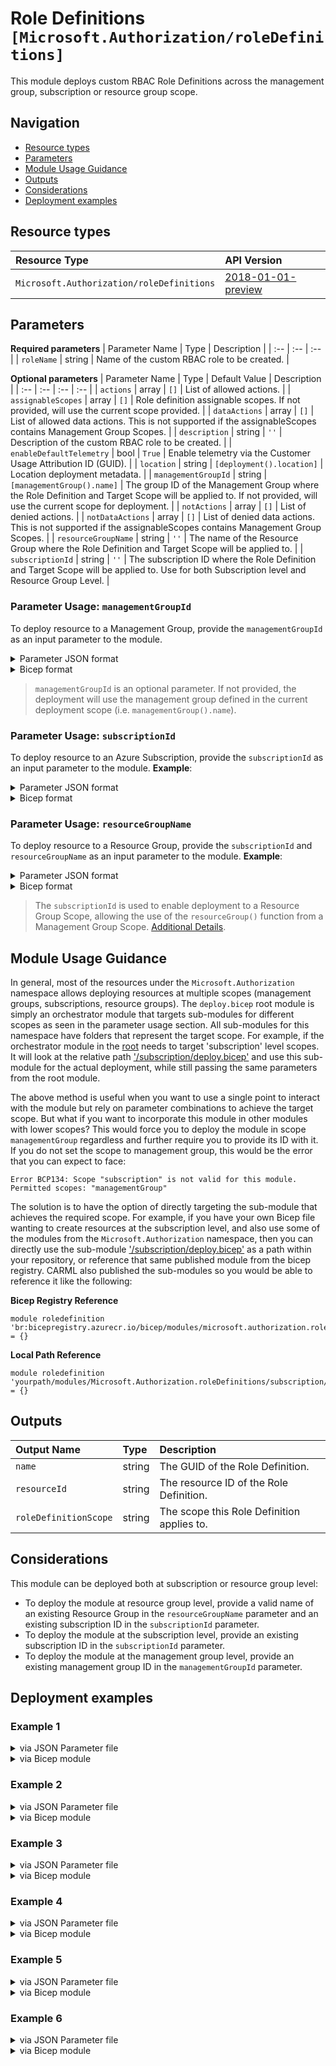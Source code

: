 # Role Definitions `[Microsoft.Authorization/roleDefinitions]`

This module deploys custom RBAC Role Definitions across the management group, subscription or resource group scope.

## Navigation

- [Resource types](#Resource-types)
- [Parameters](#Parameters)
- [Module Usage Guidance](#Module-Usage-Guidance)
- [Outputs](#Outputs)
- [Considerations](#Considerations)
- [Deployment examples](#Deployment-examples)

## Resource types

| Resource Type | API Version |
| :-- | :-- |
| `Microsoft.Authorization/roleDefinitions` | [2018-01-01-preview](https://docs.microsoft.com/en-us/azure/templates/Microsoft.Authorization/2018-01-01-preview/roleDefinitions) |

## Parameters

**Required parameters**
| Parameter Name | Type | Description |
| :-- | :-- | :-- |
| `roleName` | string | Name of the custom RBAC role to be created. |

**Optional parameters**
| Parameter Name | Type | Default Value | Description |
| :-- | :-- | :-- | :-- |
| `actions` | array | `[]` | List of allowed actions. |
| `assignableScopes` | array | `[]` | Role definition assignable scopes. If not provided, will use the current scope provided. |
| `dataActions` | array | `[]` | List of allowed data actions. This is not supported if the assignableScopes contains Management Group Scopes. |
| `description` | string | `''` | Description of the custom RBAC role to be created. |
| `enableDefaultTelemetry` | bool | `True` | Enable telemetry via the Customer Usage Attribution ID (GUID). |
| `location` | string | `[deployment().location]` | Location deployment metadata. |
| `managementGroupId` | string | `[managementGroup().name]` | The group ID of the Management Group where the Role Definition and Target Scope will be applied to. If not provided, will use the current scope for deployment. |
| `notActions` | array | `[]` | List of denied actions. |
| `notDataActions` | array | `[]` | List of denied data actions. This is not supported if the assignableScopes contains Management Group Scopes. |
| `resourceGroupName` | string | `''` | The name of the Resource Group where the Role Definition and Target Scope will be applied to. |
| `subscriptionId` | string | `''` | The subscription ID where the Role Definition and Target Scope will be applied to. Use for both Subscription level and Resource Group Level. |


### Parameter Usage: `managementGroupId`

To deploy resource to a Management Group, provide the `managementGroupId` as an input parameter to the module.

<details>

<summary>Parameter JSON format</summary>

```json
"managementGroupId": {
    "value": "contoso-group"
}
```

</details>


<details>

<summary>Bicep format</summary>

```bicep
managementGroupId: 'contoso-group'
```

</details>
<p>

> `managementGroupId` is an optional parameter. If not provided, the deployment will use the management group defined in the current deployment scope (i.e. `managementGroup().name`).

### Parameter Usage: `subscriptionId`

To deploy resource to an Azure Subscription, provide the `subscriptionId` as an input parameter to the module. **Example**:


<details>

<summary>Parameter JSON format</summary>

```json
"subscriptionId": {
    "value": "12345678-b049-471c-95af-123456789012"
}
```

</details>

<details>

<summary>Bicep format</summary>

```bicep
subscriptionId: '12345678-b049-471c-95af-123456789012'
```

</details>
<p>

### Parameter Usage: `resourceGroupName`

To deploy resource to a Resource Group, provide the `subscriptionId` and `resourceGroupName` as an input parameter to the module. **Example**:

<details>

<summary>Parameter JSON format</summary>

```json
"subscriptionId": {
    "value": "12345678-b049-471c-95af-123456789012"
},
"resourceGroupName": {
    "value": "target-resourceGroup"
}
```

</details>


<details>

<summary>Bicep format</summary>

```bicep
subscriptionId: '12345678-b049-471c-95af-123456789012'
resourceGroupName: 'target-resourceGroup'
```

</details>
<p>

> The `subscriptionId` is used to enable deployment to a Resource Group Scope, allowing the use of the `resourceGroup()` function from a Management Group Scope. [Additional Details](https://github.com/Azure/bicep/pull/1420).

## Module Usage Guidance

In general, most of the resources under the `Microsoft.Authorization` namespace allows deploying resources at multiple scopes (management groups, subscriptions, resource groups). The `deploy.bicep` root module is simply an orchestrator module that targets sub-modules for different scopes as seen in the parameter usage section. All sub-modules for this namespace have folders that represent the target scope. For example, if the orchestrator module in the [root](deploy.bicep) needs to target 'subscription' level scopes. It will look at the relative path ['/subscription/deploy.bicep'](./subscription/deploy.bicep) and use this sub-module for the actual deployment, while still passing the same parameters from the root module.

The above method is useful when you want to use a single point to interact with the module but rely on parameter combinations to achieve the target scope. But what if you want to incorporate this module in other modules with lower scopes? This would force you to deploy the module in scope `managementGroup` regardless and further require you to provide its ID with it. If you do not set the scope to management group, this would be the error that you can expect to face:

```bicep
Error BCP134: Scope "subscription" is not valid for this module. Permitted scopes: "managementGroup"
```

The solution is to have the option of directly targeting the sub-module that achieves the required scope. For example, if you have your own Bicep file wanting to create resources at the subscription level, and also use some of the modules from the `Microsoft.Authorization` namespace, then you can directly use the sub-module ['/subscription/deploy.bicep'](./subscription/deploy.bicep) as a path within your repository, or reference that same published module from the bicep registry. CARML also published the sub-modules so you would be able to reference it like the following:

**Bicep Registry Reference**
```bicep
module roledefinition 'br:bicepregistry.azurecr.io/bicep/modules/microsoft.authorization.roledefinitions.subscription:version' = {}
```
**Local Path Reference**
```bicep
module roledefinition 'yourpath/modules/Microsoft.Authorization.roleDefinitions/subscription/deploy.bicep' = {}
```

## Outputs

| Output Name | Type | Description |
| :-- | :-- | :-- |
| `name` | string | The GUID of the Role Definition. |
| `resourceId` | string | The resource ID of the Role Definition. |
| `roleDefinitionScope` | string | The scope this Role Definition applies to. |

## Considerations

This module can be deployed both at subscription or resource group level:

- To deploy the module at resource group level, provide a valid name of an existing Resource Group in the `resourceGroupName` parameter and an existing subscription ID in the `subscriptionId` parameter.
- To deploy the module at the subscription level, provide an existing subscription ID in the `subscriptionId` parameter.
- To deploy the module at the management group level, provide an existing management group ID in the `managementGroupId` parameter.

## Deployment examples

<h3>Example 1</h3>

<details>

<summary>via JSON Parameter file</summary>

```json
{
    "$schema": "https://schema.management.azure.com/schemas/2019-04-01/deploymentParameters.json#",
    "contentVersion": "1.0.0.0",
    "parameters": {
        "roleName": {
            "value": "<<namePrefix>>-az-testRole-mg-min"
        },
        "actions": {
            "value": [
                "Microsoft.Compute/galleries/read",
                "Microsoft.Compute/galleries/images/read"
            ]
        }
    }
}

```

</details>

<details>

<summary>via Bicep module</summary>

```bicep
module roleDefinitions './Microsoft.Authorization/roleDefinitions/deploy.bicep' = {
  name: '${uniqueString(deployment().name)}-roleDefinitions'
  params: {
    roleName: '<<namePrefix>>-az-testRole-mg-min'
    actions: [
      'Microsoft.Compute/galleries/read'
      'Microsoft.Compute/galleries/images/read'
    ]
  }
}
```

</details>
<p>

<h3>Example 2</h3>

<details>

<summary>via JSON Parameter file</summary>

```json
{
    "$schema": "https://schema.management.azure.com/schemas/2019-04-01/deploymentParameters.json#",
    "contentVersion": "1.0.0.0",
    "parameters": {
        "roleName": {
            "value": "<<namePrefix>>-az-testRole-mg"
        },
        "description": {
            "value": "Test Custom Role Definition Standard (management group scope)"
        },
        "actions": {
            "value": [
                "Microsoft.Compute/galleries/*",
                "Microsoft.Network/virtualNetworks/read"
            ]
        },
        "notActions": {
            "value": [
                "Microsoft.Compute/images/write",
                "Microsoft.Compute/images/delete",
                "Microsoft.Network/virtualNetworks/subnets/join/action"
            ]
        },
        "dataActions": {
            "value": [
                "Microsoft.Storage/storageAccounts/blobServices/*/read"
            ]
        },
        "notDataActions": {
            "value": [
                "Microsoft.Storage/storageAccounts/blobServices/containers/blobs/read"
            ]
        },
        "assignableScopes": {
            "value": [
                "/providers/Microsoft.Management/managementGroups/<<managementGroupId>>"
            ]
        },
        "managementGroupId": {
            "value": "<<managementGroupId>>"
        }
    }
}

```

</details>

<details>

<summary>via Bicep module</summary>

```bicep
module roleDefinitions './Microsoft.Authorization/roleDefinitions/deploy.bicep' = {
  name: '${uniqueString(deployment().name)}-roleDefinitions'
  params: {
    roleName: '<<namePrefix>>-az-testRole-mg'
    description: 'Test Custom Role Definition Standard (management group scope)'
    actions: [
      'Microsoft.Compute/galleries/*'
      'Microsoft.Network/virtualNetworks/read'
    ]
    notActions: [
      'Microsoft.Compute/images/write'
      'Microsoft.Compute/images/delete'
      'Microsoft.Network/virtualNetworks/subnets/join/action'
    ]
    dataActions: [
      'Microsoft.Storage/storageAccounts/blobServices/*/read'
    ]
    notDataActions: [
      'Microsoft.Storage/storageAccounts/blobServices/containers/blobs/read'
    ]
    assignableScopes: [
      '/providers/Microsoft.Management/managementGroups/<<managementGroupId>>'
    ]
    managementGroupId: '<<managementGroupId>>'
  }
}
```

</details>
<p>

<h3>Example 3</h3>

<details>

<summary>via JSON Parameter file</summary>

```json
{
    "$schema": "https://schema.management.azure.com/schemas/2019-04-01/deploymentParameters.json#",
    "contentVersion": "1.0.0.0",
    "parameters": {
        "roleName": {
            "value": "<<namePrefix>>-az-testRole-rg-min"
        },
        "actions": {
            "value": [
                "Microsoft.Compute/galleries/read",
                "Microsoft.Compute/galleries/images/read"
            ]
        },
        "subscriptionId": {
            "value": "<<subscriptionId>>"
        },
        "resourceGroupName": {
            "value": "<<resourceGroupName>>"
        }
    }
}

```

</details>

<details>

<summary>via Bicep module</summary>

```bicep
module roleDefinitions './Microsoft.Authorization/roleDefinitions/deploy.bicep' = {
  name: '${uniqueString(deployment().name)}-roleDefinitions'
  params: {
    roleName: '<<namePrefix>>-az-testRole-rg-min'
    actions: [
      'Microsoft.Compute/galleries/read'
      'Microsoft.Compute/galleries/images/read'
    ]
    subscriptionId: '<<subscriptionId>>'
    resourceGroupName: '<<resourceGroupName>>'
  }
}
```

</details>
<p>

<h3>Example 4</h3>

<details>

<summary>via JSON Parameter file</summary>

```json
{
    "$schema": "https://schema.management.azure.com/schemas/2019-04-01/deploymentParameters.json#",
    "contentVersion": "1.0.0.0",
    "parameters": {
        "roleName": {
            "value": "<<namePrefix>>-az-testRole-rg"
        },
        "description": {
            "value": "Test Custom Role Definition Standard (resource group scope)"
        },
        "actions": {
            "value": [
                "Microsoft.Compute/galleries/*",
                "Microsoft.Network/virtualNetworks/read"
            ]
        },
        "notActions": {
            "value": [
                "Microsoft.Compute/images/write",
                "Microsoft.Compute/images/delete",
                "Microsoft.Network/virtualNetworks/subnets/join/action"
            ]
        },
        "dataActions": {
            "value": [
                "Microsoft.Storage/storageAccounts/blobServices/*/read"
            ]
        },
        "notDataActions": {
            "value": [
                "Microsoft.Storage/storageAccounts/blobServices/containers/blobs/read"
            ]
        },
        "assignableScopes": {
            "value": [
                "/subscriptions/<<subscriptionId>>/resourceGroups/<<resourceGroupName>>"
            ]
        },
        "subscriptionId": {
            "value": "<<subscriptionId>>"
        },
        "resourceGroupName": {
            "value": "<<resourceGroupName>>"
        }
    }
}

```

</details>

<details>

<summary>via Bicep module</summary>

```bicep
module roleDefinitions './Microsoft.Authorization/roleDefinitions/deploy.bicep' = {
  name: '${uniqueString(deployment().name)}-roleDefinitions'
  params: {
    roleName: '<<namePrefix>>-az-testRole-rg'
    description: 'Test Custom Role Definition Standard (resource group scope)'
    actions: [
      'Microsoft.Compute/galleries/*'
      'Microsoft.Network/virtualNetworks/read'
    ]
    notActions: [
      'Microsoft.Compute/images/write'
      'Microsoft.Compute/images/delete'
      'Microsoft.Network/virtualNetworks/subnets/join/action'
    ]
    dataActions: [
      'Microsoft.Storage/storageAccounts/blobServices/*/read'
    ]
    notDataActions: [
      'Microsoft.Storage/storageAccounts/blobServices/containers/blobs/read'
    ]
    assignableScopes: [
      '/subscriptions/<<subscriptionId>>/resourceGroups/<<resourceGroupName>>'
    ]
    subscriptionId: '<<subscriptionId>>'
    resourceGroupName: '<<resourceGroupName>>'
  }
}
```

</details>
<p>

<h3>Example 5</h3>

<details>

<summary>via JSON Parameter file</summary>

```json
{
    "$schema": "https://schema.management.azure.com/schemas/2019-04-01/deploymentParameters.json#",
    "contentVersion": "1.0.0.0",
    "parameters": {
        "roleName": {
            "value": "<<namePrefix>>-az-testRole-sub-min"
        },
        "actions": {
            "value": [
                "Microsoft.Compute/galleries/read",
                "Microsoft.Compute/galleries/images/read"
            ]
        },
        "subscriptionId": {
            "value": "<<subscriptionId>>"
        }
    }
}

```

</details>

<details>

<summary>via Bicep module</summary>

```bicep
module roleDefinitions './Microsoft.Authorization/roleDefinitions/deploy.bicep' = {
  name: '${uniqueString(deployment().name)}-roleDefinitions'
  params: {
    roleName: '<<namePrefix>>-az-testRole-sub-min'
    actions: [
      'Microsoft.Compute/galleries/read'
      'Microsoft.Compute/galleries/images/read'
    ]
    subscriptionId: '<<subscriptionId>>'
  }
}
```

</details>
<p>

<h3>Example 6</h3>

<details>

<summary>via JSON Parameter file</summary>

```json
{
    "$schema": "https://schema.management.azure.com/schemas/2019-04-01/deploymentParameters.json#",
    "contentVersion": "1.0.0.0",
    "parameters": {
        "roleName": {
            "value": "<<namePrefix>>-az-testRole-sub"
        },
        "description": {
            "value": "Test Custom Role Definition Standard (subscription scope)"
        },
        "actions": {
            "value": [
                "Microsoft.Compute/galleries/*",
                "Microsoft.Network/virtualNetworks/read"
            ]
        },
        "notActions": {
            "value": [
                "Microsoft.Compute/images/write",
                "Microsoft.Compute/images/delete",
                "Microsoft.Network/virtualNetworks/subnets/join/action"
            ]
        },
        "dataActions": {
            "value": [
                "Microsoft.Storage/storageAccounts/blobServices/*/read"
            ]
        },
        "notDataActions": {
            "value": [
                "Microsoft.Storage/storageAccounts/blobServices/containers/blobs/read"
            ]
        },
        "assignableScopes": {
            "value": [
                "/subscriptions/<<subscriptionId>>"
            ]
        },
        "subscriptionId": {
            "value": "<<subscriptionId>>"
        }
    }
}

```

</details>

<details>

<summary>via Bicep module</summary>

```bicep
module roleDefinitions './Microsoft.Authorization/roleDefinitions/deploy.bicep' = {
  name: '${uniqueString(deployment().name)}-roleDefinitions'
  params: {
    roleName: '<<namePrefix>>-az-testRole-sub'
    description: 'Test Custom Role Definition Standard (subscription scope)'
    actions: [
      'Microsoft.Compute/galleries/*'
      'Microsoft.Network/virtualNetworks/read'
    ]
    notActions: [
      'Microsoft.Compute/images/write'
      'Microsoft.Compute/images/delete'
      'Microsoft.Network/virtualNetworks/subnets/join/action'
    ]
    dataActions: [
      'Microsoft.Storage/storageAccounts/blobServices/*/read'
    ]
    notDataActions: [
      'Microsoft.Storage/storageAccounts/blobServices/containers/blobs/read'
    ]
    assignableScopes: [
      '/subscriptions/<<subscriptionId>>'
    ]
    subscriptionId: '<<subscriptionId>>'
  }
}
```

</details>
<p>
